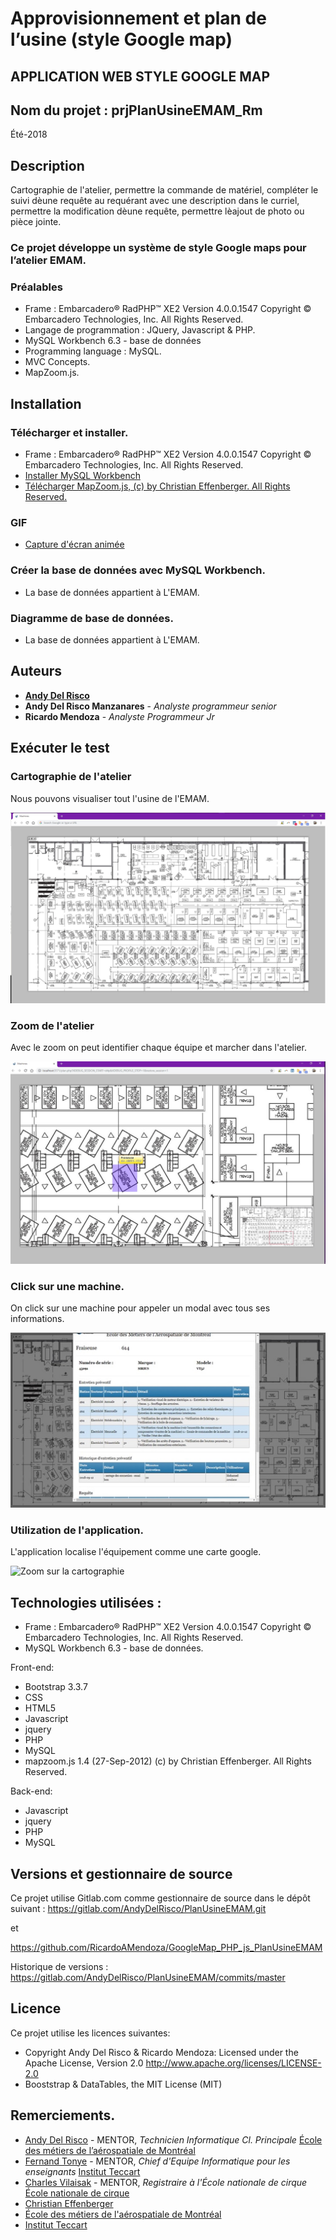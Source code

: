 # Approvisionnement et plan de l’usine (style Google map)

## APPLICATION WEB STYLE GOOGLE MAP

## Nom du projet : prjPlanUsineEMAM_Rm

Été-2018


## Description

Cartographie de l'atelier, permettre la commande de matériel, compléter le suivi dèune requête au requérant avec une description dans le curriel, permettre la modification dèune requête, permettre lèajout de photo ou pièce jointe.


### Ce projet développe un système de style Google maps pour l’atelier EMAM.


### Préalables

 * Frame : Embarcadero® RadPHP™ XE2 Version  4.0.0.1547 Copyright © Embarcadero Technologies, Inc. All Rights Reserved.
 * Langage de programmation : JQuery, Javascript & PHP.
 * MySQL Workbench 6.3 - base de données
 * Programming language : MySQL.
 * MVC Concepts.
 * MapZoom.js.

 
## Installation

### Télécharger et installer. 

 * Frame : Embarcadero® RadPHP™ XE2 Version  4.0.0.1547 Copyright © Embarcadero Technologies, Inc. All Rights Reserved.
 * [Installer MySQL Workbench](https://www.mysql.com/fr/products/workbench/)
 * [Télécharger MapZoom.js, (c) by Christian Effenberger. All Rights Reserved.](http://www.netzgesta.de/mapzoom/)
 
 
 ### GIF
 
 * [Capture d'écran animée](https://www.cockos.com/licecap/)

 
### Créer la base de données avec MySQL Workbench.

 * La base de données appartient à L'EMAM.
	 
	 
### Diagramme de base de données.

 * La base de données appartient à L'EMAM.
 
 
## Auteurs

* **[Andy Del Risco](https://www.linkedin.com/in/andydelriscomanzanares/)**
* **Andy Del Risco Manzanares** - *Analyste programmeur senior* 
* **Ricardo Mendoza** - *Analyste Programmeur Jr* 


## Exécuter le test


### Cartographie de l'atelier

Nous pouvons visualiser tout l'usine de l'EMAM.

![Cartographie de l'atelier](/img/planwebemam.jpg "View")


### Zoom de l'atelier

Avec le zoom on peut identifier chaque équipe et marcher dans l'atelier.

![Zoom sur la cartographie](/img/planzoomemam.jpg "View")


### Click sur une machine.

On click sur une machine pour appeler un modal avec tous ses informations.

![Modal avec les informations](/img/planmodalemam.jpg "View")


### Utilization de l'application.

L'application localise l'équipement comme une carte google.

![Zoom sur la cartographie](/img/utilizationGIF.gif "View")


## Technologies utilisées :

 * Frame : Embarcadero® RadPHP™ XE2 Version  4.0.0.1547 Copyright © Embarcadero Technologies, Inc. All Rights Reserved.
 * MySQL Workbench 6.3 - base de données.
 
Front-end:
 * Bootstrap 3.3.7
 * CSS
 * HTML5
 * Javascript
 * jquery
 * PHP
 * MySQL
 * mapzoom.js 1.4 (27-Sep-2012) (c) by Christian Effenberger. All Rights Reserved.

Back-end:
 * Javascript
 * jquery
 * PHP
 * MySQL


## Versions et gestionnaire de source 

Ce projet utilise Gitlab.com comme gestionnaire de source dans le dépôt suivant :
https://gitlab.com/AndyDelRisco/PlanUsineEMAM.git

et

https://github.com/RicardoAMendoza/GoogleMap_PHP_js_PlanUsineEMAM

Historique de versions : 
https://gitlab.com/AndyDelRisco/PlanUsineEMAM/commits/master


## Licence

Ce projet utilise les licences suivantes:
- Copyright Andy Del Risco & Ricardo Mendoza:  Licensed under the Apache License, Version 2.0 http://www.apache.org/licenses/LICENSE-2.0
- Booststrap & DataTables, the MIT License (MIT)


## Remerciements.

* [Andy Del Risco](https://www.linkedin.com/in/andydelriscomanzanares/) - MENTOR, *Technicien Informatique Cl. Principale* [École des métiers de l’aérospatiale de Montréal](http://ecole-metiers-aerospatiale.csdm.ca/)
* [Fernand Tonye](https://www.linkedin.com/in/fernand-tonye-6a46532b/) - MENTOR, *Chief d'Equipe Informatique pour les enseignants* [Institut Teccart](http://www.teccart.qc.ca/)
* [Charles Vilaisak](https://www.linkedin.com/in/cvilaisak/) - MENTOR, *Registraire à l'École nationale de cirque* [École nationale de cirque](https://www.linkedin.com/school/-cole-nationale-de-cirque/)
* [Christian Effenberger](http://www.netzgesta.de/mapzoom/)
* [École des métiers de l'aérospatiale de Montréal](http://ecole-metiers-aerospatiale.csdm.ca/)
* [Institut Teccart](http://www.teccart.qc.ca/)